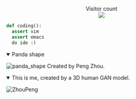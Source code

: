 <p align="center"> 
  Visitor count<br>
  <img src="https://profile-counter.glitch.me/PeterouZh/count.svg" />
</p>


```python
def coding():
  assert vim
  assert emacs
  do ide :)

```

<details open>
<summary>
  Panda shape
</summary>
  
![panda_shape](https://user-images.githubusercontent.com/26176709/180780767-dbe1c83e-f233-4470-8fb9-9a4f433403eb.gif)
Created by Peng Zhou.
</details>

<details open>
<summary>
  This is me, created by a 3D human GAN model. 
</summary>
  
![ZhouPeng](https://user-images.githubusercontent.com/26176709/194794823-58a9ae35-88a9-466d-8af3-a0f9b0abe1ad.gif)
</details>


<!-- - 🤔 I am looking for a job right now. -->
<!-- - 我即将博士毕业，正在找工作，请联系我通过邮箱zhoupengcv@sjtu.edu.cn或者微信 zhoupeng341453 -->

<!--
**PeterouZh/PeterouZh** is a ✨ _special_ ✨ repository because its `README.md` (this file) appears on your GitHub profile.

Here are some ideas to get you started:

- 🔭 I’m currently working on ...
- 🌱 I’m currently learning ...
- 👯 I’m looking to collaborate on ...
- 🤔 I’m looking for help with ...
- 💬 Ask me about ...
- 📫 How to reach me: ...
- 😄 Pronouns: ...
- ⚡ Fun fact: ...
-->
